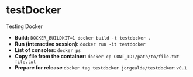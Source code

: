 # testDocker

Testing Docker

* **Build:** `DOCKER_BUILDKIT=1 docker build -t testdocker .`
* **Run (interactive session):** `docker run -it testdocker`
* **List of consoles:** `docker ps`
* **Copy file from the container:** `docker cp CONT_ID:/path/to/file.txt file.txt`
* **Prepare for release** `docker tag testdocker jorgealda/testdocker:v0.1`
